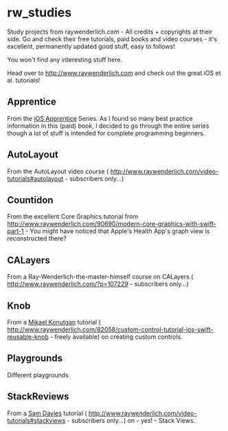 # rw_studies
Study projects from raywenderlich.com - All credits + copyrights at their side. Go and check their free tutorials, paid books and video courses - it's excellent, permanently updated good stuff, easy to follows!

You won't find any interesting stuff here. 

Head over to http://www.raywenderlich.com and check out the great iOS et al. tutorials!

## Apprentice
From the [iOS Apprentice](http://www.raywenderlich.com/store/ios-apprentice) Series. As I found so many best practice information in this (paid) book, I decided to go through the entire series though a lot of stuff is intended for complete programming beginners.

## AutoLayout
From the AutoLayout video course ( http://www.raywenderlich.com/video-tutorials#autolayout - subscribers only...)

## Countidon
From the excellent Core Graphics tutorial from http://www.raywenderlich.com/90690/modern-core-graphics-with-swift-part-1 - You might have noticed that Apple's Health App's graph view is reconstructed there?

## CALayers
From a Ray-Wenderlich-the-master-himself course on CALayers ( http://www.raywenderlich.com/?p=107229 - subscribers only...)

## Knob
From a [Mikael Konutgan](http://kmikael.com/) tutorial ( http://www.raywenderlich.com/82058/custom-control-tutorial-ios-swift-reusable-knob - freely available) on creating custom controls.

## Playgrounds
Different playgrounds

## StackReviews
From a [Sam Davies](https://twitter.com/@iwantmyrealname) tutorial ( http://www.raywenderlich.com/video-tutorials#stackviews - subscribers only...) on - yes! - Stack Views.

